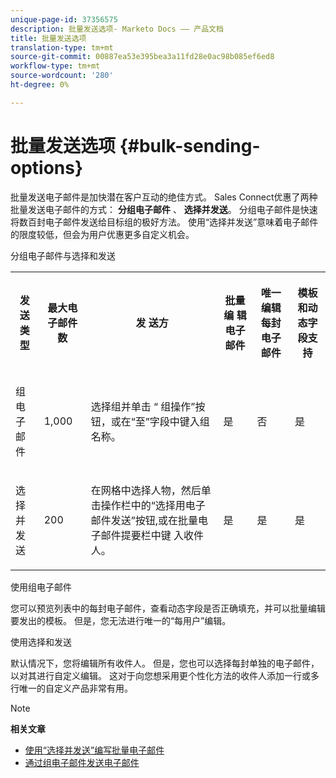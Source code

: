```yaml
---
unique-page-id: 37356575
description: 批量发送选项- Marketo Docs —— 产品文档
title: 批量发送选项
translation-type: tm+mt
source-git-commit: 00887ea53e395bea3a11fd28e0ac98b085ef6ed8
workflow-type: tm+mt
source-wordcount: '280'
ht-degree: 0%

---
```



# 批量发送选项 {#bulk-sending-options}

批量发送电子邮件是加快潜在客户互动的绝佳方式。 Sales Connect优惠了两种批量发送电子邮件的方式： **分组电子邮件** 、 **选择并发送**。 分组电子邮件是快速将数百封电子邮件发送给目标组的极好方法。 使用“选择并发送”意味着电子邮件的限度较低，但会为用户优惠更多自定义机会。

分组电子邮件与选择和发送

<table> 
 <colgroup> 
  <col> 
  <col> 
  <col> 
  <col> 
  <col> 
  <col> 
 </colgroup> 
 <tbody> 
  <tr> 
   <th><p><span>发送类型</span><span></span> </p></th> 
   <th><p><span>最大电子邮件 </span><span></span><span>数</span> </p></th> 
   <th><p><span>发 </span><span>送方</span></p></th> 
   <th><p><span>批量编 </span><span>辑电子邮件</span> </p></th> 
   <th><p><span>唯一编辑</span><span> 每封电子 </span><span>邮件</span> </p></th> 
   <th><p><span>模板和动 </span><span>态字段支持</span> </p></th> 
  </tr> 
  <tr> 
   <td><p><span>组电子邮件</span> </p></td> 
   <td><p><span>1,000</span> </p></td> 
   <td><p><span>选择组并单击</span><span> “ </span><span>组操作”按钮</span><span>，或在“至”字段中键入组名称。 </span> </p></td> 
   <td><p><span>是</span> </p></td> 
   <td><p><span>否</span> </p></td> 
   <td><p><span>是</span> </p></td> 
  </tr> 
  <tr> 
   <td><p><span>选择 </span><span>并发 </span><span>送</span> </p></td> 
   <td><p><span>200</span> </p></td> 
   <td><p><span>在网格中选择人物，然后单击操作栏中的“选择用电子邮件发送”按钮</span><span>,</span><span>或在批量电子邮件提要栏中键 </span><span>入收件人</span><span>。</span></p></td> 
   <td><p><span>是</span> </p></td> 
   <td><p><span>是</span> </p></td> 
   <td><p><span>是</span> </p></td> 
  </tr> 
 </tbody> 
</table>

使用组电子邮件

您可以预览列表中的每封电子邮件，查看动态字段是否正确填充，并可以批量编辑要发出的模板。 但是，您无法进行唯一的“每用户”编辑。

使用选择和发送

默认情况下，您将编辑所有收件人。 但是，您也可以选择每封单独的电子邮件，以对其进行自定义编辑。 这对于向您想采用更个性化方法的收件人添加一行或多行唯一的自定义产品非常有用。

>[!NOTE]
>
>**相关文章**
>
>* [使用“选择并发送”编写批量电子邮件](http://docs.marketo.com/display/public/DOCS/Composing+Bulk+Emails+with+Select+and+Send#ComposingBulkEmailswithSelectandSend-SendingEmails)
>* [通过组电子邮件发送电子邮件](http://docs.marketo.com/x/KAQ6Ag)

>



